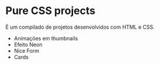 # Pure CSS projects

É um compilado de projetos desenvolvidos com HTML e CSS.

- Animações em thumbnails
- Efeito Neon
- Nice Form
- Cards
